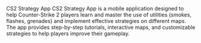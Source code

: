 CS2 Strategy App
CS2 Strategy App is a mobile application designed to help Counter-Strike 2 players learn and master the use of utilities (smokes, flashes, grenades) and implement effective strategies on different maps. The app provides step-by-step tutorials, interactive maps, and customizable strategies to help players improve their gameplay.
